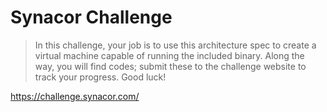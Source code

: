 # Synacor Challenge

> In this challenge, your job is to use this architecture spec to create a virtual machine capable of running the included binary.  Along the way, you will find codes; submit these to the challenge website to track your progress.  Good luck!

https://challenge.synacor.com/

